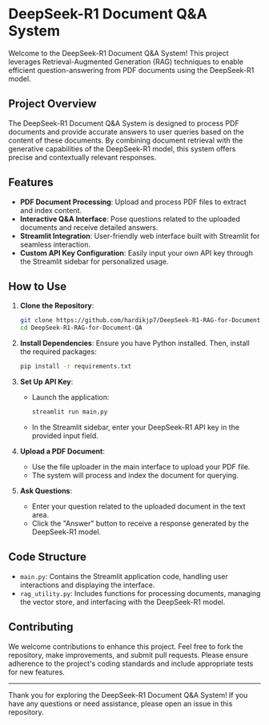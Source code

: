 # DeepSeek-R1 Document Q&A System

Welcome to the DeepSeek-R1 Document Q&A System! This project leverages Retrieval-Augmented Generation (RAG) techniques to enable efficient question-answering from PDF documents using the DeepSeek-R1 model.

## Project Overview

The DeepSeek-R1 Document Q&A System is designed to process PDF documents and provide accurate answers to user queries based on the content of these documents. By combining document retrieval with the generative capabilities of the DeepSeek-R1 model, this system offers precise and contextually relevant responses.

## Features

- **PDF Document Processing**: Upload and process PDF files to extract and index content.
- **Interactive Q&A Interface**: Pose questions related to the uploaded documents and receive detailed answers.
- **Streamlit Integration**: User-friendly web interface built with Streamlit for seamless interaction.
- **Custom API Key Configuration**: Easily input your own API key through the Streamlit sidebar for personalized usage.

## How to Use

1. **Clone the Repository**:
   ```bash
   git clone https://github.com/hardikjp7/DeepSeek-R1-RAG-for-Document-QA
   cd DeepSeek-R1-RAG-for-Document-QA
   ```

2. **Install Dependencies**:
   Ensure you have Python installed. Then, install the required packages:
   ```bash
   pip install -r requirements.txt
   ```

3. **Set Up API Key**:
   - Launch the application:
     ```bash
     streamlit run main.py
     ```
   - In the Streamlit sidebar, enter your DeepSeek-R1 API key in the provided input field.

4. **Upload a PDF Document**:
   - Use the file uploader in the main interface to upload your PDF file.
   - The system will process and index the document for querying.

5. **Ask Questions**:
   - Enter your question related to the uploaded document in the text area.
   - Click the "Answer" button to receive a response generated by the DeepSeek-R1 model.

## Code Structure

- `main.py`: Contains the Streamlit application code, handling user interactions and displaying the interface.
- `rag_utility.py`: Includes functions for processing documents, managing the vector store, and interfacing with the DeepSeek-R1 model.

## Contributing

We welcome contributions to enhance this project. Feel free to fork the repository, make improvements, and submit pull requests. Please ensure adherence to the project's coding standards and include appropriate tests for new features.

---

Thank you for exploring the DeepSeek-R1 Document Q&A System! If you have any questions or need assistance, please open an issue in this repository. 
